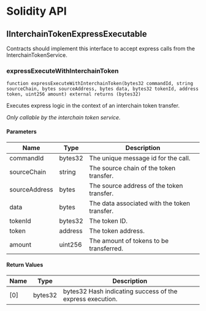 # Solidity API

## IInterchainTokenExpressExecutable

Contracts should implement this interface to accept express calls from the InterchainTokenService.

### expressExecuteWithInterchainToken

```solidity
function expressExecuteWithInterchainToken(bytes32 commandId, string sourceChain, bytes sourceAddress, bytes data, bytes32 tokenId, address token, uint256 amount) external returns (bytes32)
```

Executes express logic in the context of an interchain token transfer.

_Only callable by the interchain token service._

#### Parameters

| Name | Type | Description |
| ---- | ---- | ----------- |
| commandId | bytes32 | The unique message id for the call. |
| sourceChain | string | The source chain of the token transfer. |
| sourceAddress | bytes | The source address of the token transfer. |
| data | bytes | The data associated with the token transfer. |
| tokenId | bytes32 | The token ID. |
| token | address | The token address. |
| amount | uint256 | The amount of tokens to be transferred. |

#### Return Values

| Name | Type | Description |
| ---- | ---- | ----------- |
| [0] | bytes32 | bytes32 Hash indicating success of the express execution. |

